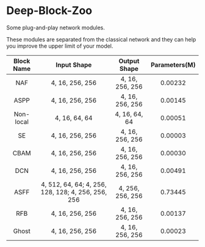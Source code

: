 # Deep-Block-Zoo
Some plug-and-play network modules.

These modules are separated from the classical network and they can help you improve the upper limit of your model.

| Block Name | Input Shape | Output Shape | Parameters(M) |
|:----:|:----:|:----:|:----:|
| NAF | 4, 16, 256, 256 | 4, 16, 256, 256 | 0.00232 |
| ASPP | 4, 16, 256, 256 | 4, 16, 256, 256 | 0.00145 |
| Non-local | 4, 16, 64, 64 | 4, 16, 64, 64 | 0.00051 |
| SE | 4, 16, 256, 256 | 4, 16, 256, 256 | 0.00003 |
| CBAM |4, 16, 256, 256 | 4, 16, 256, 256 | 0.00030 |
| DCN | 4, 16, 256, 256 | 4, 16, 256, 256 | 0.00491 |
| ASFF |4, 512, 64, 64; 4, 256, 128, 128; 4, 256, 256, 256 | 4, 256, 256, 256 | 0.73445 |
| RFB | 4, 16, 256, 256 | 4, 16, 256, 256 | 0.00137 |
| Ghost | 4, 16, 256, 256 | 4, 16, 256, 256 | 0.00023 |
